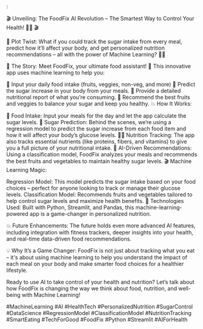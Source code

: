 :

🎬 Unveiling: The FoodFix AI Revolution – The Smartest Way to Control Your Health! 🍏🥦 🎬

🔴 Plot Twist: What if you could track the sugar intake from every meal, predict how it’ll affect your body, and get personalized nutrition recommendations – all with the power of Machine Learning? 🧠💥

🎥 The Story: Meet FoodFix, your ultimate food assistant! 📱 This innovative app uses machine learning to help you:

🥗 Input your daily food intake (fruits, veggies, non-veg, and more)
🍩 Predict the sugar increase in your body from your meals.
💪 Provide a detailed nutritional report of what you’re consuming.
🥒 Recommend the best fruits and veggies to balance your sugar and keep you healthy.
💥 How It Works:

🍓 Food Intake: Input your meals for the day and let the app calculate the sugar levels.
🔬 Sugar Prediction: Behind the scenes, we’re using a regression model to predict the sugar increase from each food item and how it will affect your body’s glucose levels.
🧑‍⚕️ Nutrition Tracking: The app also tracks essential nutrients (like proteins, fibers, and vitamins) to give you a full picture of your nutritional intake.
🥗 AI-Driven Recommendations: Using a classification model, FoodFix analyzes your meals and recommends the best fruits and vegetables to maintain healthy sugar levels.
🎬 Machine Learning Magic:

Regression Model: This model predicts the sugar intake based on your food choices – perfect for anyone looking to track or manage their glucose levels.
Classification Model: Recommends fruits and vegetables tailored to help control sugar levels and maximize health benefits.
🔧 Technologies Used: Built with Python, Streamlit, and Pandas, this machine-learning-powered app is a game-changer in personalized nutrition.

💥 Future Enhancements: The future holds even more advanced AI features, including integration with fitness trackers, deeper insights into your health, and real-time data-driven food recommendations.

💡 Why It’s a Game Changer: FoodFix is not just about tracking what you eat – it's about using machine learning to help you understand the impact of each meal on your body and make smarter food choices for a healthier lifestyle.

Ready to use AI to take control of your health and nutrition? Let’s talk about how FoodFix is changing the way we think about food, nutrition, and well-being with Machine Learning!

#MachineLearning #AI #HealthTech #PersonalizedNutrition #SugarControl #DataScience #RegressionModel #ClassificationModel #NutritionTracking #SmartEating #TechForGood #FoodFix #Python #Streamlit #AIForHealth

